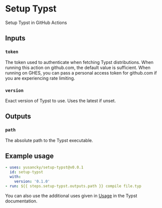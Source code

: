 # Setup Typst

Setup Typst in GitHub Actions

## Inputs

### `token`

The token used to authenticate when fetching Typst distributions. When running this action on github.com, the default value is sufficient. When running on GHES, you can pass a personal access token for github.com if you are experiencing rate limiting.

### `version`

Exact version of Typst to use. Uses the latest if unset.

## Outputs

### `path`

The absolute path to the Typst executable.

## Example usage

```yaml
- uses: yusancky/setup-typst@v0.0.1
  id: setup-typst
  with:
    version: '0.1.0'
- run: ${{ steps.setup-typst.outputs.path }} compile file.typ
```

You can also use the additional uses given in [Usage](https://github.com/typst/typst#usage) in the Typst documentation.
